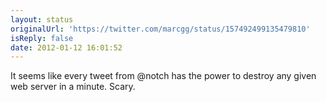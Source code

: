 ```yaml
---
layout: status
originalUrl: 'https://twitter.com/marcgg/status/157492499135479810'
isReply: false
date: 2012-01-12 16:01:52
---
```


It seems like every tweet from @notch has the power to destroy any given web server in a minute. Scary.
